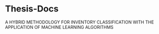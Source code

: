 # Thesis-Docs
A HYBRID METHODOLOGY FOR INVENTORY  CLASSIFICATION WITH THE APPLICATION  OF MACHINE LEARNING ALGORITHMS
